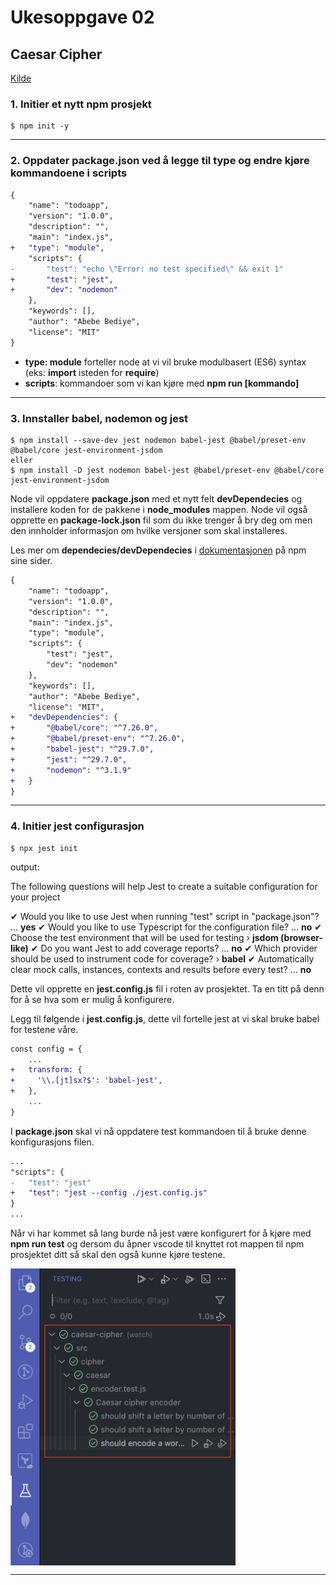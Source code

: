 # Ukesoppgave 02

## Caesar Cipher

[Kilde](https://dev.to/manuartero/setup-jest-from-scratch-in-a-vanilla-js-project-47o0)

### 1. Initier et nytt npm prosjekt

```node
$ npm init -y
```

---

### 2. Oppdater **package.json** ved å legge til **type** og endre kjøre kommandoene i **scripts**

```diff
{
    "name": "todoapp",
    "version": "1.0.0",
    "description": "",
    "main": "index.js",
+   "type": "module",
    "scripts": {
-       "test": "echo \"Error: no test specified\" && exit 1"
+       "test": "jest",
+       "dev": "nodemon"
    },
    "keywords": [],
    "author": "Abebe Bediye",
    "license": "MIT"
}
```

- **type: module** forteller node at vi vil bruke modulbasert (ES6) syntax (eks: **import** isteden for **require**)
- **scripts**: kommandoer som vi kan kjøre med **npm run [kommando]**

---

### 3. Innstaller babel, nodemon og jest

```node
$ npm install --save-dev jest nodemon babel-jest @babel/preset-env @babel/core jest-environment-jsdom
eller
$ npm install -D jest nodemon babel-jest @babel/preset-env @babel/core jest-environment-jsdom
```

Node vil oppdatere **package.json** med et nytt felt **devDependecies** og installere koden for de pakkene i **node_modules** mappen. Node vil også opprette en **package-lock.json** fil som du ikke trenger å bry deg om men den innholder informasjon om hvilke versjoner som skal installeres.

Les mer om **dependecies/devDependecies** i [dokumentasjonen](https://docs.npmjs.com/specifying-dependencies-and-devdependencies-in-a-package-json-file) på npm sine sider.

```diff
{
    "name": "todoapp",
    "version": "1.0.0",
    "description": "",
    "main": "index.js",
    "type": "module",
    "scripts": {
        "test": "jest",
        "dev": "nodemon"
    },
    "keywords": [],
    "author": "Abebe Bediye",
    "license": "MIT",
+   "devDependencies": {
+       "@babel/core": "^7.26.0",
+       "@babel/preset-env": "^7.26.0",
+       "babel-jest": "^29.7.0",
+       "jest": "^29.7.0",
+       "nodemon": "^3.1.9"
+   }
}
```

---

### 4. Initier jest configurasjon

```node
$ npx jest init
```


output:

The following questions will help Jest to create a suitable configuration for your project

✔ Would you like to use Jest when running "test" script in "package.json"? … **yes**
✔ Would you like to use Typescript for the configuration file? … **no**
✔ Choose the test environment that will be used for testing › **jsdom (browser-like)**
✔ Do you want Jest to add coverage reports? … **no**
✔ Which provider should be used to instrument code for coverage? › **babel**
✔ Automatically clear mock calls, instances, contexts and results before every test? … **no**

Dette vil opprette en **jest.config.js** fil i roten av prosjektet. Ta en titt på denn for å se hva som er mulig å konfigurere.

Legg til følgende i **jest.config.js**, dette vil fortelle jest at vi skal bruke babel for testene våre.

```diff
const config = {
    ...
+   transform: {
+     '\\.[jt]sx?$': 'babel-jest',
+   },
    ...
}
```

I **package.json** skal vi nå oppdatere test kommandoen til å bruke denne konfigurasjons filen.

```diff
...
"scripts": {
-   "test": "jest"
+   "test": "jest --config ./jest.config.js"
}
...
```

Når vi har kommet så lang burde nå jest være konfigurert for å kjøre med **npm run test** og dersom du åpner vscode til knyttet rot mappen til npm prosjektet ditt så skal den også kunne kjøre testene.

<div style="display: flex; width: 100%; gap: 20px; max-width: 360px" markdown="1>

![vscode-test-extension](assets/vscode-test-extension.png )
![vscode-test-list](assets/vscode-test-list.png )
</div>

---


